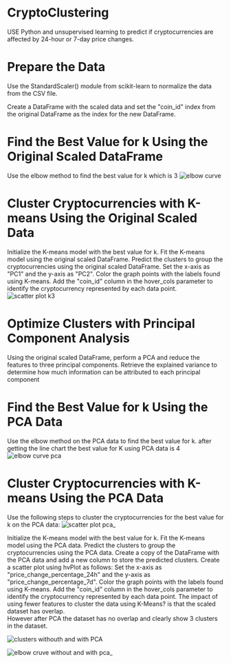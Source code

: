 # CryptoClustering

USE Python and unsupervised learning to predict if cryptocurrencies are affected by 24-hour or 7-day price changes.


# Prepare the Data

Use the StandardScaler() module from scikit-learn to normalize the data from the CSV file.

Create a DataFrame with the scaled data and set the "coin_id" index from the original DataFrame as the index for the new DataFrame.

# Find the Best Value for k Using the Original Scaled DataFrame

Use the elbow method to find the best value for k which is 3
![elbow curve](https://github.com/leedthanh/CryptoClustering/assets/135544908/b437469e-20fd-4f9c-931d-ec11af480f71)


# Cluster Cryptocurrencies with K-means Using the Original Scaled Data
Initialize the K-means model with the best value for k.
Fit the K-means model using the original scaled DataFrame.
Predict the clusters to group the cryptocurrencies using the original scaled DataFrame.
Set the x-axis as "PC1" and the y-axis as "PC2".
Color the graph points with the labels found using K-means.
Add the "coin_id" column in the hover_cols parameter to identify the cryptocurrency represented by each data point.
![scatter plot k3](https://github.com/leedthanh/CryptoClustering/assets/135544908/92b68df7-dbfe-46f8-933c-68fa479e2699)

# Optimize Clusters with Principal Component Analysis
Using the original scaled DataFrame, perform a PCA and reduce the features to three principal components.
Retrieve the explained variance to determine how much information can be attributed to each principal component

# Find the Best Value for k Using the PCA Data
Use the elbow method on the PCA data to find the best value for k.
after getting the line chart the best value for K using PCA data is 4
![elbow curve pca](https://github.com/leedthanh/CryptoClustering/assets/135544908/95fac186-00fd-4143-b7a8-8f00ba27aec2)

# Cluster Cryptocurrencies with K-means Using the PCA Data
Use the following steps to cluster the cryptocurrencies for the best value for k on the PCA data:
![scatter plot pca_](https://github.com/leedthanh/CryptoClustering/assets/135544908/6e6e54df-c0b9-4c02-97e1-b0604fb693ba)

Initialize the K-means model with the best value for k.
Fit the K-means model using the PCA data.
Predict the clusters to group the cryptocurrencies using the PCA data.
Create a copy of the DataFrame with the PCA data and add a new column to store the predicted clusters.
Create a scatter plot using hvPlot as follows:
Set the x-axis as "price_change_percentage_24h" and the y-axis as "price_change_percentage_7d".
Color the graph points with the labels found using K-means.
Add the "coin_id" column in the hover_cols parameter to identify the cryptocurrency represented by each data point.
The impact of using fewer features to cluster the data using K-Means? is that the scaled dataset has overlap.  
However after PCA the dataset has no overlap and clearly show 3 clusters in the dataset.  

![clusters withouth and with PCA](https://github.com/leedthanh/CryptoClustering/assets/135544908/aa558ce2-ec50-4cfb-ae1e-da412109b3d5)


![elbow cruve without and with pca_](https://github.com/leedthanh/CryptoClustering/assets/135544908/b9fc1ba5-417e-4835-9991-00ad0e3a7f41)



